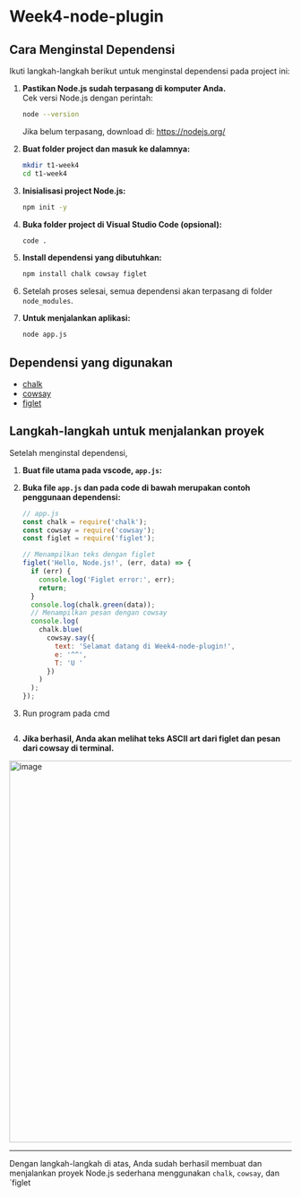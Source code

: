 # Week4-node-plugin

## Cara Menginstal Dependensi

Ikuti langkah-langkah berikut untuk menginstal dependensi pada project ini:

1. **Pastikan Node.js sudah terpasang di komputer Anda.**  
   Cek versi Node.js dengan perintah:
   ```sh
   node --version
   ```
   Jika belum terpasang, download di: https://nodejs.org/

2. **Buat folder project dan masuk ke dalamnya:**
   ```sh
   mkdir t1-week4
   cd t1-week4
   ```

3. **Inisialisasi project Node.js:**
   ```sh
   npm init -y
   ```

4. **Buka folder project di Visual Studio Code (opsional):**
   ```sh
   code .
   ```

5. **Install dependensi yang dibutuhkan:**
   ```sh
   npm install chalk cowsay figlet
   ```

6. Setelah proses selesai, semua dependensi akan terpasang di folder `node_modules`.

7. **Untuk menjalankan aplikasi:**
   ```sh
   node app.js
   ```

## Dependensi yang digunakan
- [chalk](https://www.npmjs.com/package/chalk)
- [cowsay](https://www.npmjs.com/package/cowsay)
- [figlet](https://www.npmjs.com/package/figlet)

## Langkah-langkah untuk menjalankan proyek

Setelah menginstal dependensi, 

1. **Buat file utama pada vscode, `app.js`:**
2. **Buka file `app.js` dan pada code di bawah merupakan contoh penggunaan dependensi:**
   ```js
   // app.js
   const chalk = require('chalk');
   const cowsay = require('cowsay');
   const figlet = require('figlet');

   // Menampilkan teks dengan figlet
   figlet('Hello, Node.js!', (err, data) => {
     if (err) {
       console.log('Figlet error:', err);
       return;
     }
     console.log(chalk.green(data));
     // Menampilkan pesan dengan cowsay
     console.log(
       chalk.blue(
         cowsay.say({
           text: 'Selamat datang di Week4-node-plugin!',
           e: '^^',
           T: 'U '
         })
       )
     );
   });
   ```
3. Run program pada cmd
      ```sh
   
   ```

5. **Jika berhasil, Anda akan melihat teks ASCII art dari figlet dan pesan dari cowsay di terminal.**
<img width="712" height="682" alt="image" src="https://github.com/user-attachments/assets/3d2bf166-f9c6-467e-85d8-a75b5a946077" />

---

Dengan langkah-langkah di atas, Anda sudah berhasil membuat dan menjalankan proyek Node.js sederhana menggunakan `chalk`, `cowsay`, dan `figlet
